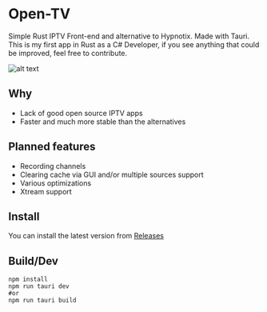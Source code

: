 # Open-TV

Simple Rust IPTV Front-end and alternative to Hypnotix. Made with Tauri.
This is my first app in Rust as a C# Developer, if you see anything that could
be improved, feel free to contribute.

![alt text](https://github.com/Fredolx/open-tv/blob/main/demo.png)

## Why

- Lack of good open source IPTV apps
- Faster and much more stable than the alternatives

## Planned features

- Recording channels
- Clearing cache via GUI and/or multiple sources support
- Various optimizations
- Xtream support

## Install
You can install the latest version from [Releases](https://github.com/Fredolx/open-tv/releases/)

## Build/Dev

```
npm install
npm run tauri dev 
#or
npm run tauri build
```







